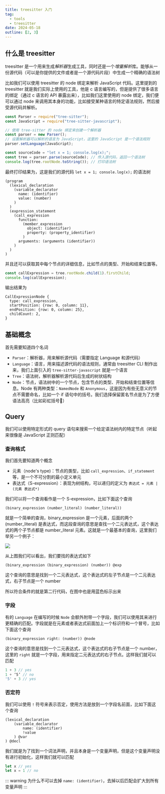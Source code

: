 ```yaml
---
title: treesitter 入门
tag:
  - tools
  - treesitter
date: 2024-05-18
outline: [2, 3]
---
```


## 什么是 treesitter

treesitter 是一个用来生成*解析器*生成工具，同时还是一个*增量解析*库。能够从一份源代码（可以是你提供的文件或者是一个源代码片段）中生成一个精确的语法树

比如我们可以使用 treesitter 的 node 绑定来解析 JavaScript 代码。这里提到的 treesitter 就是我们实际上使用的工具，他是 c 语言编写的，但是提供了很多语言的绑定（通过 c 语言的 API 暴露出来），比如我们这里使用的 node 绑定，我们便可以通过 node 来调用其本身的功能，比如接受某种语言的特定语法规则，然后接受源代码并解析。

```javascript
const Parser = require("tree-sitter");
const JavaScript = require("tree-sitter-javascript");

// 使用 tree-sitter 的 node 绑定来创建一个解析器
const parser = new Parser();
// 设置解析器可以解析的语言为 JavaScript，这里的 JavaScript 是一个语法规则
parser.setLanguage(JavaScript);

const sourceCode = "let x = 1; console.log(x);";
const tree = parser.parse(sourceCode); // 传入源代码，返回一个语法树
console.log(tree.rootNode.toString()); // 打印语法树
```

最终打印结果为，这是我们的源代码 `let x = 1; console.log(x);` 的语法树

```plaintext
(program
  (lexical_declaration
    (variable_declarator
      name: (identifier)
      value: (number)
    )
  )
  (expression_statement
    (call_expression
      function:
        (member_expression
          object: (identifier)
          property: (property_identifier)
        )
      arguments: (arguments (identifier))
    )
  )
)
```

并且还可以获取其中每个节点的详细信息，比如节点的类型、开始和结束位置等。

```javascript
const callExpression = tree.rootNode.child(1).firstChild;
console.log(callExpression);
```

输出结果为

```plaintext
CallExpressionNode {
  type: call_expression,
  startPosition: {row: 0, column: 11},
  endPosition: {row: 0, column: 25},
  childCount: 2,
}
```

## 基础概念

首先需要知道四个名词

- `Parser`：解析器，用来解析源代码（需要指定 Language 和源代码）
- `Language`：语言，用来描述源代码的语法规则，通常由 treesitter CLI 制作出来，我们上面引入的 `tree-sitter-javascript` 就是一个语言
- `Tree`：语法树，解析器解析源代码后生成的树状结构
- `Node`：节点，语法树中的一个节点，包含节点的类型、开始和结束位置等信息。Node 有两种类型：`NamedNode` 和 `Anonymous`，这是因为有些无意义的节点不需要命名，比如一个 if 语句中的括号。我们选择保留匿名节点是为了方便语法高亮（比如彩虹括号🌈）

## Query

我们可以使用特定形式的 query 语句来搜索一个给定语法树内的特定节点（听起来很像是 JavaScript 正则匹配）

### 查询格式

我们首先要知道两个概念

- 元素（node's type)：节点的类型，比如 `call_expression`、`if_statement` 等，是一个不可分割的最小定义单元
- 表达式（S-expression）：表现为树结构，可以递归的定义为 `表达式 = 元素 | (元素 表达式*)`

我们可以将一个查询看作是一个 S-expression，比如下面这个查询

```plaintext
(binary_expression (number_literal) (number_literal))
```

就是一个简单的查询，binary_expression 是一个元素，后面的两个 (number_literal) 是表达式，而这段查询的意思是查找一个二元表达式，这个表达式的两个子节点都是 number_literal 元素。这就是一个最基本的查询，这里我们举另一个例子：

<img width='' src='https://raw.githubusercontent.com/shellRaining/img/main/2405/ts_query.png'>

从上图我们可以看出，我们要找的表达式如下

```plaintext
(binary_expression (binary_expression) (number)) @exp
```

这个查询的意思是找到一个二元表达式，这个表达式的左子节点是一个二元表达式，右子节点是一个 number

所以符合条件的就是第二行代码，在图中也是用蓝色标示出来

### 字段

有的 `Language` 在编写的时候 `Node` 会额外附带一个字段，我们可以使用其来进行更精确的匹配。字段就是在元素或者表达式前面加上一个标识符和一个冒号，比如下面这个查询

```plaintext
(binary_expression right: (number)) @node
```

这个查询的意思是找到一个二元表达式，这个表达式的右子节点是一个 number，这里的 `right` 就是一个字段，用来指定二元表达式的右子节点。这样我们就可以匹配

```javascript
1 + 3 // yes
1 + ‘5’ // no
'5' + 3 // yes
```

### 否定符

我们可以使用 `!` 符号来表示否定，使用方法是放到一个字段名前面，比如下面这个查询

```plaintext
(lexical_declaration 
	(variable_declarator
    	name: (identifier)
    	!value
    ) @var
) @decl
```

我们就是为了找到一个词法声明，并且本身是一个变量声明，但是这个变量声明没有进行初始化，这样我们就可以匹配

```javascript
let x // yes
let x = 1 // no
```

::: warning
为什么不可以去掉 `name: (identifier)`，去掉以后匹配会扩大到所有变量声明
:::
